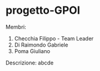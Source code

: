 # progetto-GPOI
Membri:
1) Checchia Filippo - Team Leader
2) Di Raimondo Gabriele
3) Poma Giuliano

Descrizione:
abcde


